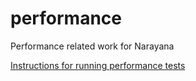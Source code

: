 performance
===========

Performance related work for Narayana

[Instructions for running performance tests](narayana/README.md)
